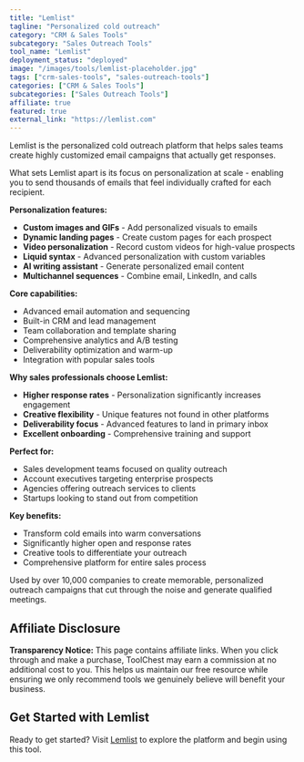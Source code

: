 ```yaml
---
title: "Lemlist"
tagline: "Personalized cold outreach"
category: "CRM & Sales Tools"
subcategory: "Sales Outreach Tools"
tool_name: "Lemlist"
deployment_status: "deployed"
image: "/images/tools/lemlist-placeholder.jpg"
tags: ["crm-sales-tools", "sales-outreach-tools"]
categories: ["CRM & Sales Tools"]
subcategories: ["Sales Outreach Tools"]
affiliate: true
featured: true
external_link: "https://lemlist.com"
---
```

Lemlist is the personalized cold outreach platform that helps sales teams create highly customized email campaigns that actually get responses.

What sets Lemlist apart is its focus on personalization at scale - enabling you to send thousands of emails that feel individually crafted for each recipient.

**Personalization features:**
- **Custom images and GIFs** - Add personalized visuals to emails
- **Dynamic landing pages** - Create custom pages for each prospect
- **Video personalization** - Record custom videos for high-value prospects
- **Liquid syntax** - Advanced personalization with custom variables
- **AI writing assistant** - Generate personalized email content
- **Multichannel sequences** - Combine email, LinkedIn, and calls

**Core capabilities:**
- Advanced email automation and sequencing
- Built-in CRM and lead management
- Team collaboration and template sharing
- Comprehensive analytics and A/B testing
- Deliverability optimization and warm-up
- Integration with popular sales tools

**Why sales professionals choose Lemlist:**
- **Higher response rates** - Personalization significantly increases engagement
- **Creative flexibility** - Unique features not found in other platforms
- **Deliverability focus** - Advanced features to land in primary inbox
- **Excellent onboarding** - Comprehensive training and support

**Perfect for:**
- Sales development teams focused on quality outreach
- Account executives targeting enterprise prospects
- Agencies offering outreach services to clients
- Startups looking to stand out from competition

**Key benefits:**
- Transform cold emails into warm conversations
- Significantly higher open and response rates
- Creative tools to differentiate your outreach
- Comprehensive platform for entire sales process

Used by over 10,000 companies to create memorable, personalized outreach campaigns that cut through the noise and generate qualified meetings.


## Affiliate Disclosure

**Transparency Notice:** This page contains affiliate links. When you click through and make a purchase, ToolChest may earn a commission at no additional cost to you. This helps us maintain our free resource while ensuring we only recommend tools we genuinely believe will benefit your business.

## Get Started with Lemlist

Ready to get started? Visit [Lemlist](https://lemlist.com) to explore the platform and begin using this tool.